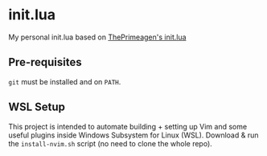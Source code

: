 # init.lua
My personal init.lua based on [ThePrimeagen's init.lua](https://www.youtube.com/watch?v=w7i4amO_zaE)

## Pre-requisites
`git` must be installed and on `PATH`.

## WSL Setup
This project is intended to automate building + setting up Vim and some useful plugins inside Windows Subsystem for Linux (WSL).
Download & run the `install-nvim.sh` script (no need to clone the whole repo).

